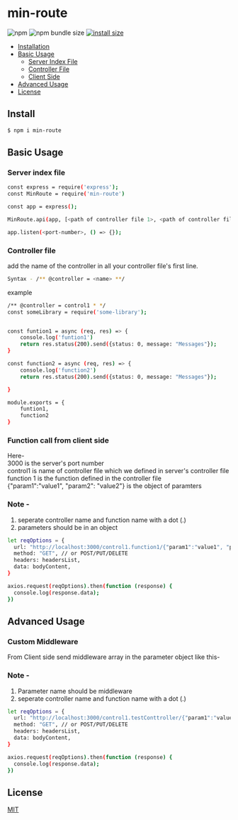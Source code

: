 # min-route
![npm](https://img.shields.io/npm/v/min-route)
![npm bundle size](https://img.shields.io/bundlephobia/minzip/min-route)
[![install size](https://packagephobia.com/badge?p=min-route)](https://packagephobia.com/result?p=min-route)

* [Installation](#install)
* [Basic Usage](#basic-usage)
    * [Server Index File](#server-index-file)
    * [Controller File](#controller-file)
    * [Client Side](#function-call-from-client-side)
* [Advanced Usage](#advanced-usage)
* [License](#license)


## Install
```sh
$ npm i min-route
```

## Basic Usage
### Server index file
```sh
const express = require('express');
const MinRoute = require('min-route')

const app = express();

MinRoute.api(app, [<path of controller file 1>, <path of controller file 2>, ...... <path of controller file n>])

app.listen(<port-number>, () => {});
```
### Controller file
add the name of the controller in all your controller file's first line.

```sh
Syntax - /** @controller = <name> **/
```
example
```sh
/** @controller = control1 * */
const someLibrary = require('some-library');


const funtion1 = async (req, res) => {
    console.log('funtion1')
    return res.status(200).send({status: 0, message: "Messages"});
}

const function2 = async (req, res) => {
    console.log('function2')
    return res.status(200).send({status: 0, message: "Messages"});

}

module.exports = {
    funtion1,
    function2
}
```
### Function call from client side

Here- \
3000 is the server's port number \
control1 is name of controller file which we defined in server's controller file \
function 1 is the function defined in the controller file \
{"param1":"value1", "param2": "value2"} is the object of paramters

### Note -
1. seperate controller name and function name with a dot (.)
2. parameters should be in an object


```sh
let reqOptions = {
  url: "http://localhost:3000/control1.function1/{"param1":"value1", "param2": "value2"}",
  method: "GET", // or POST/PUT/DELETE
  headers: headersList,
  data: bodyContent,
}

axios.request(reqOptions).then(function (response) {
  console.log(response.data);
})
```

## Advanced Usage
### Custom Middleware
From Client side send middleware array in the parameter object like this-

### Note -
1. Parameter name should be middleware
2. seperate controller name and function name with a dot (.)

```sh
let reqOptions = {
  url: "http://localhost:3000/control1.testConttroller/{"param1":"value1", "param2": "value2", "middleware": ["control2.multerFunction", "control3.authenticateFunction"]}",
  method: "GET", // or POST/PUT/DELETE
  headers: headersList,
  data: bodyContent,
}

axios.request(reqOptions).then(function (response) {
  console.log(response.data);
})
```

## License

[MIT](LICENSE)